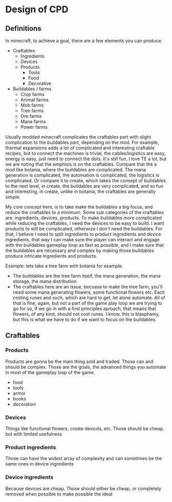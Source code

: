 # Design of CPD
## Definitions
In minecraft, to achieve a goal, there are a few elements you can produce.
- Craftables
    - Ingredients
    - Devices
    - Products
        - Tools
        - Food
        - Decorative
- Buildables / farms
    - Crop farms
    - Animal farms
    - Mob farms
    - Tree farms
    - Ore farms
    - Mana farms
    - Power farms

Usually modded minecraft complicates the craftables part with slight complication to the buildables part, depending on the mod. For example, thermal expansions adds a lot of complicated and interesting craftable recipes, but to connect the machines is trivial, the cables/logistics are easy, energy is easy, just need to connect the dots. It's still fun, I love TE a lot, but we are noting that the emphisis is on the craftables. Compare that the a mod like botania, where the buildables are complicated. The mana generation is complicated, the automation is complicated, the logistics is complicated. Or compare it to create, which takes the consept of buildables to the next level, in create, the buildables are very complicated, and so fun and interesting, in create, unlike in botania, the craftables are generally simple.

My core concept here, is to take make the buildables a big focus, and reduce the craftables to a minimum. Some sub categories of the craftables are: ingredients, devices, products. To make buildables more complicated while reducing the craftables, I need the devices to be easy to build. I want products to still be complicated, otherwize I don't need the buildables. For that, I believe I need to split ingredients to product ingredients and device ingredients, that way I can make sure the player can interact and engage with the buildables gameplay loop as fast as possible, and I make sure that the buildables are necessary and complex by making those buildables produce intricate Ingredients and products.

Example:
lets take a tree farm with botania for example.
- The buildables are the tree farm itself, the mana generation, the mana storage, the mana distribution.
- The craftables here are an issue, becuase to make the tree farm, you'll need some mana generating flowers, some functional flowers etc. Each costing runes and such, which are hard to get, let alone automate. All of that is fine, again, but not a part of the game play loop we are trying to go for so, if we go in with a first principles aproach, that means that flowers, of any kind, should not cost runes. I know, this is blasphamy, but this is what we have to do if we want to focus on the buildables. 
## Craftables
### Products 
Products are gonna be the main thing sold and traded. Those can and should be complex. Those are the goals, the advanced things you automate in most of the gameplay loop of the game. 
- food
- tools
- armor
- books
- decoration 
### Devices
Things like functional flowers, create devicds, etc. Those should be cheap, but with limited usefulness 
### Product ingredients
Those can have the widest array of complexity and can sometimes be the same ones in device ingredients 
### Device ingredients 
Because devices are cheap. Those should either be cheap, or completely removed when possible to make possible the ideal 

